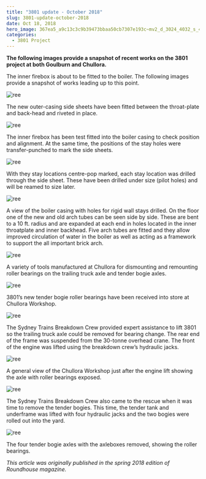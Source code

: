 ```yaml
---
title: "3801 update - October 2018"
slug: 3801-update-october-2018
date: Oct 18, 2018
hero_image: 367ea5_a9c13c3c9b39473bbaa50cb7307e193c~mv2_d_3024_4032_s_4_2.jpg
categories:
  - 3801 Project
---
```



**The following images provide a snapshot of recent works on the 3801 project at both Goulburn and Chullora.**

The inner firebox is about to be fitted to the boiler. The following images provide a snapshot of works leading up to this point.

![ree](367ea5_a9c13c3c9b39473bbaa50cb7307e193c~mv2_d_3024_4032_s_4_2.jpg)

The new outer-casing side sheets have been fitted between the throat-plate and back-head and riveted in place.

![ree](367ea5_7085151fe8974e13a4ceb04a208488ba~mv2_d_4032_3024_s_4_2.jpg)

The inner firebox has been test fitted into the boiler casing to check position and alignment. At the same time, the positions of the stay holes were transfer-punched to mark the side sheets.

![ree](367ea5_f0aa0da84ff548e99576ccaf44fe21d4~mv2_d_4032_3024_s_4_2.jpg)

With they stay locations centre-pop marked, each stay location was drilled through the side sheet. These have been drilled under size (pilot holes) and will be reamed to size later.

![ree](367ea5_ab6a82b4facb40ac975eb5a0ad3a583a~mv2_d_4032_3024_s_4_2.jpg)

A view of the boiler casing with holes for rigid wall stays drilled. On the floor one of the new and old arch tubes can be seen side by side. These are bent to a 10 ft. radius and are expanded at each end in holes located in the inner throatplate and inner backhead. Five arch tubes are fitted and they allow improved circulation of water in the boiler as well as acting as a framework to support the all important brick arch.

![ree](367ea5_f05377c4c8964a048c9b62845ca53d74~mv2_d_4032_3024_s_4_2.jpg)

A variety of tools manufactured at Chullora for dismounting and remounting roller bearings on the trailing truck axle and tender bogie axles.

![ree](367ea5_d1b4d7fa04e9475591605b2810a1b50b~mv2_d_4032_3024_s_4_2.jpg)

3801’s new tender bogie roller bearings have been received into store at Chullora Workshop.

![ree](367ea5_263511b957304e939410334f2a69ce5f~mv2_d_4032_3024_s_4_2.jpg)

The Sydney Trains Breakdown Crew provided expert assistance to lift 3801 so the trailing truck axle could be removed for bearing change. The rear end of the frame was suspended from the 30-tonne overhead crane. The front of the engine was lifted using the breakdown crew’s hydraulic jacks.

![ree](367ea5_6ecfc037ca2a4f20a9376bf990574538~mv2_d_4032_3024_s_4_2.jpg)

A general view of the Chullora Workshop just after the engine lift showing the axle with roller bearings exposed.

![ree](367ea5_b52c934fff4e49ef9e833a1e65b32b0a~mv2_d_4032_3024_s_4_2.jpg)

The Sydney Trains Breakdown Crew also came to the rescue when it was time to remove the tender bogies. This time, the tender tank and underframe was lifted with four hydraulic jacks and the two bogies were rolled out into the yard.

![ree](367ea5_de66bab9adcd471fadc765b8ec030876~mv2_d_4032_3024_s_4_2.jpg)

The four tender bogie axles with the axleboxes removed, showing the roller bearings.

*This article was originally published in the spring 2018 edition of Roundhouse magazine.*
